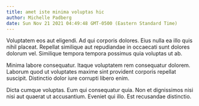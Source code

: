 ```yaml
---
title: amet iste minima voluptas hic
author: Michelle Padberg
date: Sun Nov 21 2021 04:49:48 GMT-0500 (Eastern Standard Time)
---
```

Voluptatem eos aut eligendi. Ad qui corporis dolores. Eius nulla ea illo quis nihil placeat. Repellat similique aut repudiandae in occaecati sunt dolores dolorum vel. Similique tempora tempora possimus quia voluptas ut ab.

 Minima labore consequatur. Itaque voluptatem rem consequatur dolorem. Laborum quod ut voluptates maxime sint provident corporis repellat suscipit. Distinctio dolor iure corrupti libero enim.

 Dicta cumque voluptas. Eum qui consequatur quia. Non et dignissimos nisi nisi aut quaerat ut accusantium. Eveniet qui illo. Est recusandae distinctio.